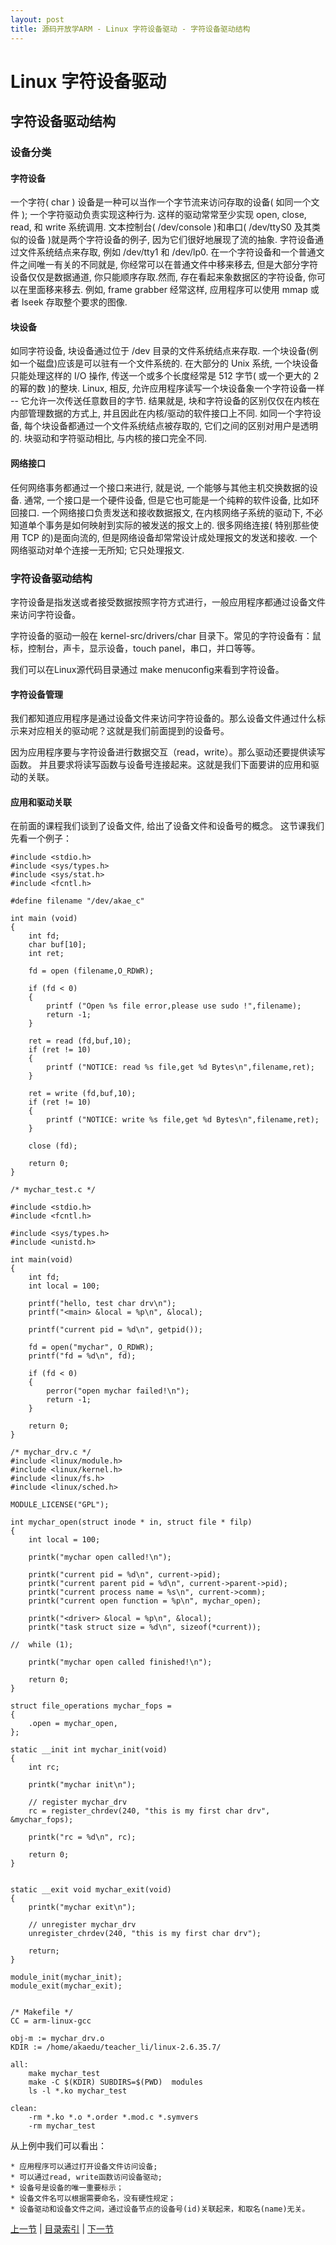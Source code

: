 ```yaml
---
layout: post
title: 源码开放学ARM - Linux 字符设备驱动 - 字符设备驱动结构
---
```


# Linux 字符设备驱动 #
## 字符设备驱动结构

### 设备分类
	
#### 字符设备

一个字符( char ) 设备是一种可以当作一个字节流来访问存取的设备( 如同一个文件 ); 
一个字符驱动负责实现这种行为. 这样的驱动常常至少实现 open, close, read, 和 write 系统调用. 
文本控制台( /dev/console )和串口( /dev/ttyS0 及其类似的设备 )就是两个字符设备的例子, 因为它们很好地展现了流的抽象. 
字符设备通过文件系统结点来存取, 例如 /dev/tty1 和 /dev/lp0. 
在一个字符设备和一个普通文件之间唯一有关的不同就是, 你经常可以在普通文件中移来移去, 
但是大部分字符设备仅仅是数据通道, 你只能顺序存取.然而, 存在看起来象数据区的字符设备, 你可以在里面移来移去. 
例如, frame grabber 经常这样, 应用程序可以使用 mmap 或者 lseek 存取整个要求的图像.

#### 块设备

如同字符设备, 块设备通过位于 /dev 目录的文件系统结点来存取. 一个块设备(例如一个磁盘)应该是可以驻有一个文件系统的. 在大部分的 Unix 系统, 一个块设备只能处理这样的 I/O 操作, 传送一个或多个长度经常是 512 字节( 或一个更大的 2 的幂的数 )的整块. Linux, 相反, 允许应用程序读写一个块设备象一个字符设备一样 -- 它允许一次传送任意数目的字节. 结果就是, 块和字符设备的区别仅仅在内核在内部管理数据的方式上, 并且因此在内核/驱动的软件接口上不同. 如同一个字符设备, 每个块设备都通过一个文件系统结点被存取的, 它们之间的区别对用户是透明的. 块驱动和字符驱动相比, 与内核的接口完全不同.

#### 网络接口

任何网络事务都通过一个接口来进行, 就是说, 一个能够与其他主机交换数据的设备. 通常, 一个接口是一个硬件设备, 但是它也可能是一个纯粹的软件设备, 比如环回接口. 一个网络接口负责发送和接收数据报文, 在内核网络子系统的驱动下, 不必知道单个事务是如何映射到实际的被发送的报文上的. 很多网络连接( 特别那些使用 TCP 的)是面向流的, 但是网络设备却常常设计成处理报文的发送和接收. 一个网络驱动对单个连接一无所知; 它只处理报文.


### 字符设备驱动结构

字符设备是指发送或者接受数据按照字符方式进行，一般应用程序都通过设备文件来访问字符设备。

字符设备的驱动一般在 kernel-src/drivers/char 目录下。常见的字符设备有：鼠标，控制台，声卡，显示设备，touch panel，串口，并口等等。

我们可以在Linux源代码目录通过 make menuconfig来看到字符设备。

#### 字符设备管理

我们都知道应用程序是通过设备文件来访问字符设备的。那么设备文件通过什么标示来对应相关的驱动呢？这就是我们前面提到的设备号。

因为应用程序要与字符设备进行数据交互（read，write）。那么驱动还要提供读写函数。
并且要求将读写函数与设备号连接起来。这就是我们下面要讲的应用和驱动的关联。

#### 应用和驱动关联

在前面的课程我们谈到了设备文件, 给出了设备文件和设备号的概念。
这节课我们先看一个例子：

	#include <stdio.h>
	#include <sys/types.h>
	#include <sys/stat.h>
	#include <fcntl.h>

	#define filename "/dev/akae_c"

	int main (void)
	{
		int fd;
		char buf[10];
		int ret;
		
		fd = open (filename,O_RDWR);
		
		if (fd < 0)
		{
		    printf ("Open %s file error,please use sudo !",filename);
		    return -1;
		}

		ret = read (fd,buf,10);
		if (ret != 10)
		{
		    printf ("NOTICE: read %s file,get %d Bytes\n",filename,ret);
		}
	    
		ret = write (fd,buf,10);
		if (ret != 10)
		{
		    printf ("NOTICE: write %s file,get %d Bytes\n",filename,ret);
		}
		
		close (fd);
		
		return 0;
	}
	
	/* mychar_test.c */
	
	#include <stdio.h>
	#include <fcntl.h>
	
	#include <sys/types.h>
	#include <unistd.h>
	
	int main(void)
	{
		int fd;
		int local = 100;
	
		printf("hello, test char drv\n");
		printf("<main> &local = %p\n", &local);
	
		printf("current pid = %d\n", getpid());
	
		fd = open("mychar", O_RDWR); 
		printf("fd = %d\n", fd);
	
		if (fd < 0)
		{
			perror("open mychar failed!\n");
			return -1;
		}
	
		return 0;
	}
	
	/* mychar_drv.c */
	#include <linux/module.h>
	#include <linux/kernel.h>
	#include <linux/fs.h>
	#include <linux/sched.h>
	
	MODULE_LICENSE("GPL");
	
	int mychar_open(struct inode * in, struct file * filp)
	{
		int local = 100;
	
		printk("mychar open called!\n");
	
		printk("current pid = %d\n", current->pid);
		printk("current parent pid = %d\n", current->parent->pid);
		printk("current process name = %s\n", current->comm);
		printk("current open function = %p\n", mychar_open);
	
		printk("<driver> &local = %p\n", &local);
		printk("task struct size = %d\n", sizeof(*current));
	
	//	while (1);
	
		printk("mychar open called finished!\n");
		
		return 0;
	}
	
	struct file_operations mychar_fops =
	{
		.open = mychar_open,
	};
	
	static __init int mychar_init(void)
	{
		int rc;
	
		printk("mychar init\n");
	
		// register mychar_drv 
		rc = register_chrdev(240, "this is my first char drv", &mychar_fops);
	
		printk("rc = %d\n", rc);
	
		return 0;
	}
	
	
	static __exit void mychar_exit(void)
	{
		printk("mychar exit\n");
	
		// unregister mychar_drv 
		unregister_chrdev(240, "this is my first char drv");
	
		return;
	}
	
	module_init(mychar_init);
	module_exit(mychar_exit);
	
	
	/* Makefile */
	CC = arm-linux-gcc
	
	obj-m := mychar_drv.o
	KDIR := /home/akaedu/teacher_li/linux-2.6.35.7/
	
	all:
		make mychar_test
		make -C $(KDIR)	SUBDIRS=$(PWD) 	modules
		ls -l *.ko mychar_test
	
	clean:
		-rm *.ko *.o *.order *.mod.c *.symvers
		-rm mychar_test


从上例中我们可以看出：

	* 应用程序可以通过打开设备文件访问设备;
	* 可以通过read, write函数访问设备驱动;
	* 设备号是设备的唯一重要标示；
	* 设备文件名可以根据需要命名，没有硬性规定；
	* 设备驱动和设备文件之间，通过设备节点的设备号(id)关联起来，和取名(name)无关。



[上一节](chp102-4.html)  |  [目录索引](../index.html)  |  [下一节](chp103-2.html)
